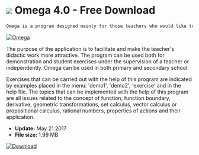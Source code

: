 # ![](https://cdn.softexe.net/static/icon/win.gif) Omega 4.0 - Free Download

```sh
Omega is a program designed mainly for those teachers who would like to use the computer in mathematics lessons.
```
[![Omega](https://gallery.dpcdn.pl/imgc/Tools/75857/g_-_420x350_1.5_-_x20170521160342_0.jpg)](https://softexe.net/win/education-science/maths/omega:ppRba.html)

The purpose of the application is to facilitate and make the teacher's didactic work more attractive. The program can be used both for demonstration and student exercises under the supervision of a teacher or independently. Omega can be used in both primary and secondary school.
 
 Exercises that can be carried out with the help of this program are indicated by examples placed in the menu: 'demo1', 'demo2', 'exercise' and in the help file. The topics that can be implemented with the help of this program are all issues related to the concept of function, function boundary, derivative, geometric transformations, set calculus, vector calculus or propositional calculus, rational numbers, properties of actions and their application.


- **Update:** May 21 2017
- **File size:** 1.99 MB

[![Download](https://cdn.softexe.net/static/img/download.png)](https://softexe.net/win/education-science/maths/omega:ppRba.html)

